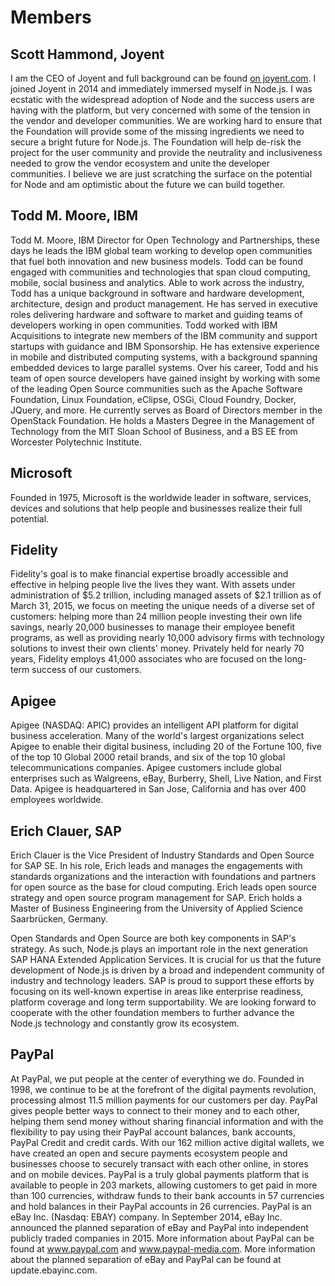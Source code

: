 # Members

## Scott Hammond, Joyent

I am the CEO of Joyent and full background can be found [on
joyent.com](https://www.joyent.com/about/management). I joined Joyent in 2014
and immediately immersed myself in Node.js. I was ecstatic with the widespread
adoption of Node and the success users are having with the platform, but very
concerned with some of the tension in the vendor and developer communities. We
are working hard to ensure that the Foundation will provide some of the
missing ingredients we need to secure a bright future for Node.js. The
Foundation will help de-risk the project for the user community and provide
the neutrality and inclusiveness needed to grow the vendor ecosystem and unite
the developer communities. I believe we are just scratching the surface on the
potential for Node and am optimistic about the future we can build together.

## Todd M. Moore, IBM

Todd M. Moore, IBM Director for Open Technology and Partnerships, these days
he leads the IBM global team working to develop open communities that fuel
both innovation and new business models. Todd can be found engaged with
communities and technologies that span cloud computing, mobile, social
business and analytics. Able to work across the industry, Todd has a unique
background in software and hardware development, architecture, design and
product management. He has served in executive roles delivering hardware and
software to market and guiding teams of developers working in open
communities. Todd worked with IBM Acquisitions to integrate new members of the
IBM community and support startups with guidance and IBM Sponsorship. He has
extensive experience in mobile and distributed computing systems, with a
background spanning embedded devices to large parallel systems. Over his
career, Todd and his team of open source developers have gained insight by
working with some of the leading Open Source communities such as the Apache
Software Foundation, Linux Foundation, eClipse, OSGi, Cloud Foundry, Docker,
JQuery, and more. He currently serves as Board of Directors member in the
OpenStack Foundation. He holds a Masters Degree in the Management of
Technology from the MIT Sloan School of Business, and a BS EE from Worcester
Polytechnic Institute.

## Microsoft

Founded in 1975, Microsoft is the worldwide leader in software, services,
devices and solutions that help people and businesses realize their full
potential.

## Fidelity

Fidelity's goal is to make financial expertise broadly accessible and
effective in helping people live the lives they want. With assets under
administration of $5.2 trillion, including managed assets of $2.1 trillion as
of March 31, 2015, we focus on meeting the unique needs of a diverse set of
customers: helping more than 24 million people investing their own life
savings, nearly 20,000 businesses to manage their employee benefit programs,
as well as providing nearly 10,000 advisory firms with technology solutions to
invest their own clients' money. Privately held for nearly 70 years, Fidelity
employs 41,000 associates who are focused on the long-term success of our
customers.

## Apigee

Apigee (NASDAQ: APIC) provides an intelligent API platform for digital
business acceleration. Many of the world's largest organizations select Apigee
to enable their digital business, including 20 of the Fortune 100, five of the
top 10 Global 2000 retail brands, and six of the top 10 global
telecommunications companies. Apigee customers include global enterprises such
as Walgreens, eBay, Burberry, Shell, Live Nation, and First Data. Apigee is
headquartered in San Jose, California and has over 400 employees worldwide.

## Erich Clauer, SAP

Erich Clauer is the Vice President of Industry Standards and Open Source for
SAP SE. In his role, Erich leads and manages the engagements with standards
organizations and the interaction with foundations and partners for open
source as the base for cloud computing. Erich leads open source strategy and
open source program management for SAP. Erich holds a Master of Business
Engineering from the University of Applied Science Saarbrücken, Germany.

Open Standards and Open Source are both key components in SAP's strategy. As
such, Node.js plays an important role in the next generation SAP HANA Extended
Application Services. It is crucial for us that the future development of
Node.js is driven by a broad and independent community of industry and
technology leaders. SAP is proud to support these efforts by focusing on its
well-known expertise in areas like enterprise readiness, platform coverage and
long term supportability. We are looking forward to cooperate with the other
foundation members to further advance the Node.js technology and constantly
grow its ecosystem.

## PayPal

At PayPal, we put people at the center of everything we do. Founded in 1998,
we continue to be at the forefront of the digital payments revolution,
processing almost 11.5 million payments for our customers per day. PayPal
gives people better ways to connect to their money and to each other, helping
them send money without sharing financial information and with the flexibility
to pay using their PayPal account balances, bank accounts, PayPal Credit and
credit cards. With our 162 million active digital wallets, we have created an
open and secure payments ecosystem people and businesses choose to securely
transact with each other online, in stores and on mobile devices. PayPal is a
truly global payments platform that is available to people in 203 markets,
allowing customers to get paid in more than 100 currencies, withdraw funds to
their bank accounts in 57 currencies and hold balances in their PayPal
accounts in 26 currencies. PayPal is an eBay Inc. (Nasdaq: EBAY) company. In
September 2014, eBay Inc. announced the planned separation of eBay and PayPal
into independent publicly traded companies in 2015. More information about
PayPal can be found at www.paypal.com and www.paypal-media.com. More
information about the planned separation of eBay and PayPal can be found at
update.ebayinc.com.
